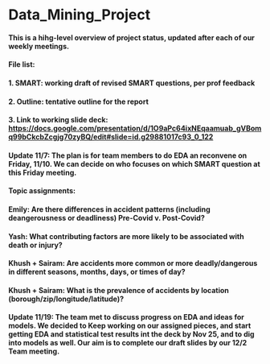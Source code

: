# Data_Mining_Project

#### This is a hihg-level overview of project status, updated after each of our weekly meetings.

#### File list:
####     1. SMART: working draft of revised SMART questions, per prof feedback
####     2. Outline: tentative outline for the report
####     3. Link to working slide deck: https://docs.google.com/presentation/d/1O9aPc64ixNEqaamuab_gVBomq99bCkcbZcgjg70zyBQ/edit#slide=id.g29881017c93_0_122 

#### Update 11/7: The plan is for team members to do EDA an reconvene on Friday, 11/10. We can decide on who focuses on which SMART question at this Friday meeting.

#### Topic assignments:
#### Emily: Are there differences in accident patterns (including deangerousness or deadliness) Pre-Covid v. Post-Covid? 
#### Yash: What contributing factors are more likely to be associated with death or injury?
#### Khush + Sairam: Are accidents more common or more deadly/dangerous in different seasons, months, days, or times of day?
#### Khush + Sairam: What is the prevalence of accidents by location (borough/zip/longitude/latitude)?


#### Update 11/19: The team met to discuss progress on EDA and ideas for models. We decided to Keep working on our assigned pieces, and start getting EDA and statistical test results int the deck by Nov 25, and to dig into models as well. Our aim is to complete our draft slides by our 12/2 Team meeting.

